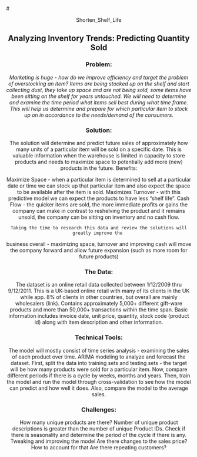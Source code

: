 #<center> Shorten_Shelf_Life

## Analyzing Inventory Trends: Predicting Quantity Sold

### Problem:

<i>Marketing is huge - how do we improve efficiency and target the problem of overstocking an item? Items are being stocked up on the shelf and start collecting dust, they take up space and are not being sold, some items have been sitting on the shelf for years untouched. We will need to determine and examine the time period what items sell best during what time frame. This will help us determine and prepare for which particular item to stock up on in accordance to the needs/demand of the consumers.</i>

### Solution:
The solution will determine and predict future sales of approximately how many units of a particular item will be sold on a specific date. This is valuable information when the warehouse is limited in capacity to store products and needs to maximize space to potentially add more (new) products in the future.
Benefits:

Maximize Space - when a particular item is determined to sell at a particular date or time we can stock up that particular item and also expect the space to be available after the item is sold.
Maximizes Turnover - with this predictive model we can expect the products to have less “shelf life”. 
Cash Flow - the quicker items are sold, the more immediate profits or gains the company can make in contrast to reshelving the product and it remains unsold, the company can be sitting on inventory and no cash flow.

	Taking the time to research this data and review the solutions will greatly improve the 
business overall - maximizing space, turnover and improving cash will move the company forward and allow future expansion (such as more room for future products)
	

### The Data:
The dataset is an online retail data collected between 1/12/2009 thru 9/12/2011. This is a UK-based online retail with many of its clients in the UK while app. 8% of clients in other countries, but overall are mainly wholesalers (link). Contains approximately 5,000+ different gift-ware products and more than 50,000+ transactions within the time span. Basic information includes invoice date, unit price, quantity, stock code (product id) along with item description and other information.


### Technical Tools:
The model will mostly consist of time series analysis - examining the sales of each product over time. ARIMA modeling to analyze and forecast the dataset. First, split the data into training sets and testing sets - the target will be how many products were sold for a particular item. Now, compare different periods if there is a cycle by weeks, months and years. Then, train the model and run the model through cross-validation to see how the model can predict and how well it does. Also, compare the model to the average sales.  

### Challenges:
How many unique products are there? Number of unique product descriptions is greater than the number of unique Product IDs. 
Check if there is seasonality and determine the period of the cycle if there is any.
Tweaking and improving the model
Are there changes to the sales price? 
How to account for that
Are there repeating customers?




